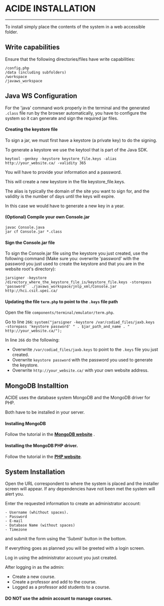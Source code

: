 # ACIDE INSTALLATION
----------------------------------------------------------------------

To install simply place the contents of the system in a web accessible folder.


## Write capabilities

Ensure that the following directories/files have write capabilities:

    /config.php
    /data (including subfolders)
    /workspace
    /javaws_workspace

## Java WS Configuration

For the 'java' command work properly in the terminal and the generated `.class` file run by the browser automatically, you have to configure the system so it can generate and sign the required jar files.

#### Creating the keystore file

To sign a jar, we must first have a keystore (a private key) to do the signing. 

To generate a keystore we use the keytool that is part of the Java SDK.

    keytool -genkey -keystore keystore_file.keys -alias http://your_website.ca/ -validity 365

You will have to provide your information and a password.

This will create a new keystore in the file keystore_file.keys. 

The alias is typically the domain of the site you want to sign for, and the validity is the number of days until the keys will expire. 

In this case we would have to generate a new key in a year.

#### (Optional) Compile your own Console.jar
    
    javac Console.java
    jar cf Console.jar *.class

#### Sign the Console.jar file

To sign the Console.jar file using the keystore you just created, use the following command (Make sure you: overwrite 'password' with the password you just used to create the keystore and that you are in the website root's directory):

    jarsigner -keystore /directory_where_the_keystore_file_is/keystore_file.keys -storepass 'password'  ./javaws_workspace/jnlp_xml/Console.jar   http://hci.csit.upei.ca/


#### Updating the file `term.php` to point to the `.keys` file path

Open the file `components/terminal/emulator/term.php`.

Go to line `266`:
    `system("jarsigner -keystore /var/codiad_files/jaxb.keys -storepass 'keystore password' " . $jar_path_and_name . " http://your_website.ca/");`

In line `266` do the following:
  - Overwrite `/var/codiad_files/jaxb.keys` to point to the `.keys` file you just created.
  - Overwrite `keystore password` with the password you used to generate the keystore.
  - Overwrite `http://your_website.ca/` with your own website address.
  

## MongoDB Installtion

ACIDE uses the database system MongoDB and the MongoDB driver for PHP. 

Both have to be installed in your server.

#### Installing MongoDB

Follow the tutorial in the **[MongoDB website](http://docs.mongodb.org/manual/tutorial/install-mongodb-on-ubuntu/)** .

#### Installing the MongoDB PHP driver.

Follow the tutorial in the **[PHP website](http://php.net/manual/en/mongo.installation.php)**.

## System Installation
    
Open the URL correspondent to where the system is placed and the
installer screen will appear. If any dependencies have not been met the
system will alert you.

Enter the requested information to create an administrator account:

    - Username (whithout spaces).
    - Password
    - E-mail
    - Database Name (without spaces)
    - Timezone
    
and submit the form using the 'Submit' button in the bottom.
    
If everything goes as planned 
you will be greeted with a login screen.

Log in using the administrator account you just created.

After logging in as the admin:

 - Create a new course.
 - Create a professor and add to the course.
 - Logged as a professor add students to a course.
 
#### DO NOT use the admin account to manage courses.
